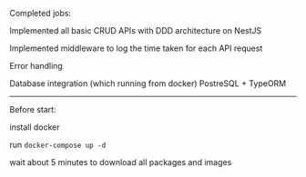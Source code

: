 Completed jobs:

Implemented all basic CRUD APIs with DDD architecture on NestJS

Implemented middleware to log the time taken for each API request

Error handling

Database integration (which running from docker) PostreSQL + TypeORM

---------------

Before start:

install docker

run ```docker-compose up -d```

wait about 5 minutes to download all packages and images